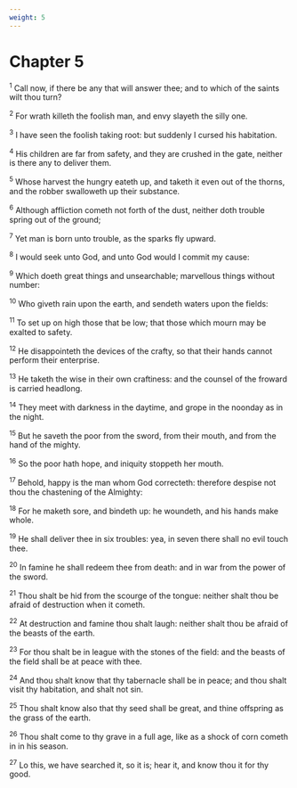 ```yaml
---
weight: 5
---
```


# Chapter 5

<sup>1</sup> Call now, if there be any that will answer thee; and to which of the saints wilt thou turn? 

<sup>2</sup> For wrath killeth the foolish man, and envy slayeth the silly one. 

<sup>3</sup> I have seen the foolish taking root: but suddenly I cursed his habitation. 

<sup>4</sup> His children are far from safety, and they are crushed in the gate, neither is there any to deliver them. 

<sup>5</sup> Whose harvest the hungry eateth up, and taketh it even out of the thorns, and the robber swalloweth up their substance. 

<sup>6</sup> Although affliction cometh not forth of the dust, neither doth trouble spring out of the ground; 

<sup>7</sup> Yet man is born unto trouble, as the sparks fly upward. 

<sup>8</sup> I would seek unto God, and unto God would I commit my cause: 

<sup>9</sup> Which doeth great things and unsearchable; marvellous things without number: 

<sup>10</sup> Who giveth rain upon the earth, and sendeth waters upon the fields: 

<sup>11</sup> To set up on high those that be low; that those which mourn may be exalted to safety. 

<sup>12</sup> He disappointeth the devices of the crafty, so that their hands cannot perform their enterprise. 

<sup>13</sup> He taketh the wise in their own craftiness: and the counsel of the froward is carried headlong. 

<sup>14</sup> They meet with darkness in the daytime, and grope in the noonday as in the night. 

<sup>15</sup> But he saveth the poor from the sword, from their mouth, and from the hand of the mighty. 

<sup>16</sup> So the poor hath hope, and iniquity stoppeth her mouth. 

<sup>17</sup> Behold, happy is the man whom God correcteth: therefore despise not thou the chastening of the Almighty: 

<sup>18</sup> For he maketh sore, and bindeth up: he woundeth, and his hands make whole. 

<sup>19</sup> He shall deliver thee in six troubles: yea, in seven there shall no evil touch thee. 

<sup>20</sup> In famine he shall redeem thee from death: and in war from the power of the sword. 

<sup>21</sup> Thou shalt be hid from the scourge of the tongue: neither shalt thou be afraid of destruction when it cometh. 

<sup>22</sup> At destruction and famine thou shalt laugh: neither shalt thou be afraid of the beasts of the earth. 

<sup>23</sup> For thou shalt be in league with the stones of the field: and the beasts of the field shall be at peace with thee. 

<sup>24</sup> And thou shalt know that thy tabernacle shall be in peace; and thou shalt visit thy habitation, and shalt not sin. 

<sup>25</sup> Thou shalt know also that thy seed shall be great, and thine offspring as the grass of the earth. 

<sup>26</sup> Thou shalt come to thy grave in a full age, like as a shock of corn cometh in in his season. 

<sup>27</sup> Lo this, we have searched it, so it is; hear it, and know thou it for thy good. 


